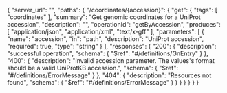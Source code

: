{
  "server_url": "",
  "paths": {
    "/coordinates/{accession}": {
      "get": {
        "tags": [
          "coordinates"
        ],
        "summary": "Get genomic coordinates for a UniProt accession",
        "description": "",
        "operationId": "getByAccession",
        "produces": [
          "application/json",
          "application/xml",
          "text/x-gff"
        ],
        "parameters": [
          {
            "name": "accession",
            "in": "path",
            "description": "UniProt accession",
            "required": true,
            "type": "string"
          }
        ],
        "responses": {
          "200": {
            "description": "successful operation",
            "schema": {
              "$ref": "#/definitions/GnEntry"
            }
          },
          "400": {
            "description": "Invalid accession parameter. The values's format should be a valid UniProtKB accession.",
            "schema": {
              "$ref": "#/definitions/ErrorMessage"
            }
          },
          "404": {
            "description": "Resources not found",
            "schema": {
              "$ref": "#/definitions/ErrorMessage"
            }
          }
        }
      }
    }
  }
}